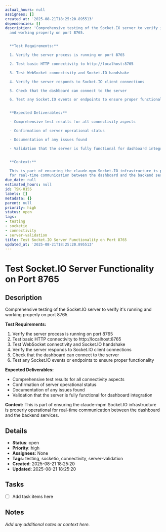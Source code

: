 ```yaml
---
actual_hours: null
assignees: []
created_at: '2025-08-21T18:25:20.895513'
dependencies: []
description: 'Comprehensive testing of the Socket.IO server to verify it''s running
  and working properly on port 8765.


  **Test Requirements:**

  1. Verify the server process is running on port 8765

  2. Test basic HTTP connectivity to http://localhost:8765

  3. Test WebSocket connectivity and Socket.IO handshake

  4. Verify the server responds to Socket.IO client connections

  5. Check that the dashboard can connect to the server

  6. Test any Socket.IO events or endpoints to ensure proper functionality


  **Expected Deliverables:**

  - Comprehensive test results for all connectivity aspects

  - Confirmation of server operational status

  - Documentation of any issues found

  - Validation that the server is fully functional for dashboard integration


  **Context:**

  This is part of ensuring the claude-mpm Socket.IO infrastructure is properly operational
  for real-time communication between the dashboard and the backend services.'
due_date: null
estimated_hours: null
id: TSK-0155
labels: []
metadata: {}
parent: null
priority: high
status: open
tags:
- testing
- socketio
- connectivity
- server-validation
title: Test Socket.IO Server Functionality on Port 8765
updated_at: '2025-08-21T18:25:20.895513'
---
```


# Test Socket.IO Server Functionality on Port 8765

## Description
Comprehensive testing of the Socket.IO server to verify it's running and working properly on port 8765.

**Test Requirements:**
1. Verify the server process is running on port 8765
2. Test basic HTTP connectivity to http://localhost:8765
3. Test WebSocket connectivity and Socket.IO handshake
4. Verify the server responds to Socket.IO client connections
5. Check that the dashboard can connect to the server
6. Test any Socket.IO events or endpoints to ensure proper functionality

**Expected Deliverables:**
- Comprehensive test results for all connectivity aspects
- Confirmation of server operational status
- Documentation of any issues found
- Validation that the server is fully functional for dashboard integration

**Context:**
This is part of ensuring the claude-mpm Socket.IO infrastructure is properly operational for real-time communication between the dashboard and the backend services.

## Details
- **Status**: open
- **Priority**: high
- **Assignees**: None
- **Tags**: testing, socketio, connectivity, server-validation
- **Created**: 2025-08-21 18:25:20
- **Updated**: 2025-08-21 18:25:20

## Tasks
- [ ] Add task items here

## Notes
_Add any additional notes or context here._
